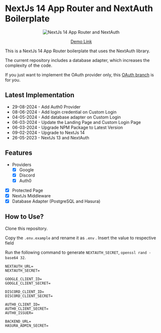 # NextJs 14 App Router and NextAuth Boilerplate

<p align="center">
    <img 
        src="https://github.com/weehongayden/nextjs-app-router-nextauth/assets/105431607/9eba22f7-a057-45fa-b819-7036fd96b5f4" 
        alt="NextJs 14 App Router and NextAuth" 
    />
</p>
<p align="center"><a href="https://nextjs-app-router-nextauth.vercel.app/">Demo Link</a></p>

This is a NextJs 14 App Router boilerplate that uses the NextAuth library.

The current repository includes a database adapter, which increases the complexity of the code.

If you just want to implement the OAuth provider only, this [OAuth branch](https://github.com/weehongayden/nextjs-app-router-nextauth/tree/oauth-provider) is for you.

## Latest Implementation

- 29-08-2024 - Add Auth0 Provider
- 08-06-2024 - Add login credential on Custom Login
- 04-05-2024 - Add database adapter on Custom Login
- 06-03-2024 - Update the Landing Page and Custom Login Page
- 06-03-2024 - Upgrade NPM Package to Latest Version
- 09-02-2024 - Upgrade to NextJs 14
- 26-05-2023 - NextJs 13 and NextAuth

## Features

- Providers
  - [x] Google
  - [x] Discord
  - [x] Auth0
- [x] Protected Page
- [x] NextJs Middleware
- [x] Database Adapter (PostgreSQL and Hasura)

## How to Use?

Clone this repository.

Copy the `.env.example` and rename it as `.env` .
Insert the value to respective field

Run the following command to generate `NEXTAUTH_SECRET`, `openssl rand -base64 32`.

```
NEXTAUTH_URL=
NEXTAUTH_SECRET=

GOOGLE_CLIENT_ID=
GOOGLE_CLIENT_SECRET=

DISCORD_CLIENT_ID=
DISCORD_CLIENT_SECRET=

AUTH0_CLIENT_ID=
AUTH0_CLIENT_SECRET=
AUTH0_ISSUER=

BACKEND_URL=
HASURA_ADMIN_SECRET=
```
